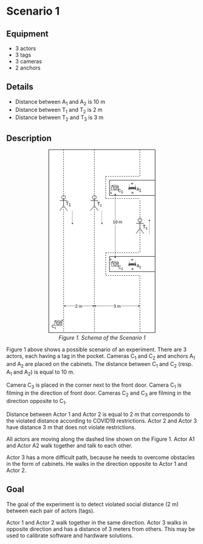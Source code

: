 # Scenario 1

## Equipment

- 3 actors
- 3 tags 
- 3 cameras
- 2 anchors

## Details

- Distance between A<sub>1</sub> and A<sub>2</sub> is 10 m
- Distance between T<sub>1</sub> and T<sub>2</sub> is 2 m
- Distance between T<sub>2</sub> and T<sub>3</sub> is 3 m

## Description

<p align="center">
    <img src="scenario_1.png" alt="scenario-1" title="Scenario 1" /><br/>
    <em>Figure 1. Schema of the Scenario 1</em>
</p>

Figure 1 above shows a possible scenario of an experiment. There are 3 actors, each having a tag in the pocket. Cameras C<sub>1</sub> and C<sub>2</sub> and anchors A<sub>1</sub> and A<sub>2</sub> are placed on the cabinets. The distance between C<sub>1</sub> and C<sub>2</sub> (resp. A<sub>1</sub> and A<sub>2</sub>) is equal to 10 m.

Camera C<sub>3</sub> is placed in the corner next to the front door. Camera C<sub>1</sub> is filming in the direction of front door. Cameras C<sub>2</sub> and C<sub>3</sub> are filming in the direction opposite to C<sub>1</sub>.

Distance between Actor 1 and Actor 2 is equal to 2 m that corresponds to the violated distance according to COVID19 restrictions. Actor 2 and Actor 3 have distance 3 m that does not violate restrictions.

All actors are moving along the dashed line shown on the Figure 1. Actor A1 and Actor A2 walk together and talk to each other. 

Actor 3 has a more difficult path, because he needs to overcome obstacles in the form of cabinets. He walks in the direction opposite to Actor 1 and Actor 2.

## Goal
The goal of the experiment is to detect violated social distance (2 m) between each pair of actors (tags). 

Actor 1 and Actor 2 walk together in the same direction. Actor 3 walks in opposite direction and has a distance of 3 meters from others. This may be used to calibrate software and hardware solutions.
